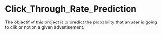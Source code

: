 # Click_Through_Rate_Prediction
The objectif of this project is to predict the probability that an user is going to clik or not on a given advertisement.

